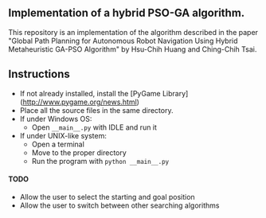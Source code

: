 ## Implementation of a hybrid PSO-GA algorithm.

This repository is an implementation of the algorithm described in
the paper "Global Path Planning for Autonomous Robot Navigation Using
Hybrid Metaheuristic GA-PSO Algorithm" by Hsu-Chih Huang and Ching-Chih Tsai.


## Instructions
- If not already installed, install the [PyGame Library] (http://www.pygame.org/news.html)
- Place all the source files in the same directory.
- If under Windows OS:
    - Open `__main__.py` with IDLE and run it
- If under UNIX-like system:
    - Open a terminal
    - Move to the proper directory
    - Run the program with `python __main__.py`

#### TODO
- Allow the user to select the starting and goal position
- Allow the user to switch between other searching algorithms
